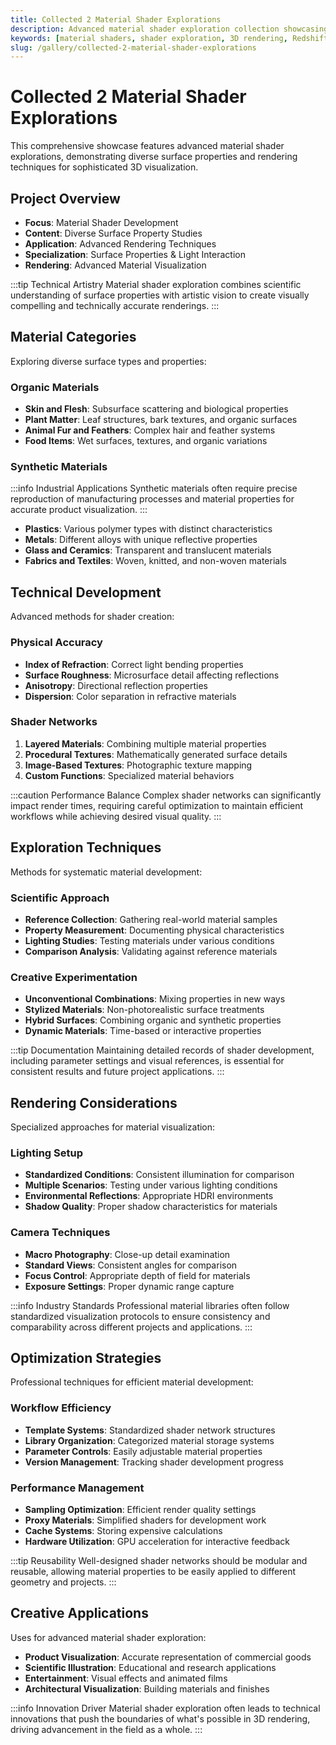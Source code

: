 ```yaml
---
title: Collected 2 Material Shader Explorations
description: Advanced material shader exploration collection showcasing diverse surface properties and rendering techniques for 3D visualization.
keywords: [material shaders, shader exploration, 3D rendering, Redshift, surface properties, material studies, advanced rendering, texture development]
slug: /gallery/collected-2-material-shader-explorations
---
```


# Collected 2 Material Shader Explorations

This comprehensive showcase features advanced material shader explorations, demonstrating diverse surface properties and rendering techniques for sophisticated 3D visualization.

## Project Overview

- **Focus**: Material Shader Development
- **Content**: Diverse Surface Property Studies
- **Application**: Advanced Rendering Techniques
- **Specialization**: Surface Properties & Light Interaction
- **Rendering**: Advanced Material Visualization

:::tip Technical Artistry
Material shader exploration combines scientific understanding of surface properties with artistic vision to create visually compelling and technically accurate renderings.
:::

## Material Categories

Exploring diverse surface types and properties:

### Organic Materials

- **Skin and Flesh**: Subsurface scattering and biological properties
- **Plant Matter**: Leaf structures, bark textures, and organic surfaces
- **Animal Fur and Feathers**: Complex hair and feather systems
- **Food Items**: Wet surfaces, textures, and organic variations

### Synthetic Materials

:::info Industrial Applications
Synthetic materials often require precise reproduction of manufacturing processes and material properties for accurate product visualization.
:::

- **Plastics**: Various polymer types with distinct characteristics
- **Metals**: Different alloys with unique reflective properties
- **Glass and Ceramics**: Transparent and translucent materials
- **Fabrics and Textiles**: Woven, knitted, and non-woven materials

## Technical Development

Advanced methods for shader creation:

### Physical Accuracy

- **Index of Refraction**: Correct light bending properties
- **Surface Roughness**: Microsurface detail affecting reflections
- **Anisotropy**: Directional reflection properties
- **Dispersion**: Color separation in refractive materials

### Shader Networks

1. **Layered Materials**: Combining multiple material properties
2. **Procedural Textures**: Mathematically generated surface details
3. **Image-Based Textures**: Photographic texture mapping
4. **Custom Functions**: Specialized material behaviors

:::caution Performance Balance
Complex shader networks can significantly impact render times, requiring careful optimization to maintain efficient workflows while achieving desired visual quality.
:::

## Exploration Techniques

Methods for systematic material development:

### Scientific Approach

- **Reference Collection**: Gathering real-world material samples
- **Property Measurement**: Documenting physical characteristics
- **Lighting Studies**: Testing materials under various conditions
- **Comparison Analysis**: Validating against reference materials

### Creative Experimentation

- **Unconventional Combinations**: Mixing properties in new ways
- **Stylized Materials**: Non-photorealistic surface treatments
- **Hybrid Surfaces**: Combining organic and synthetic properties
- **Dynamic Materials**: Time-based or interactive properties

:::tip Documentation
Maintaining detailed records of shader development, including parameter settings and visual references, is essential for consistent results and future project applications.
:::

## Rendering Considerations

Specialized approaches for material visualization:

### Lighting Setup

- **Standardized Conditions**: Consistent illumination for comparison
- **Multiple Scenarios**: Testing under various lighting conditions
- **Environmental Reflections**: Appropriate HDRI environments
- **Shadow Quality**: Proper shadow characteristics for materials

### Camera Techniques

- **Macro Photography**: Close-up detail examination
- **Standard Views**: Consistent angles for comparison
- **Focus Control**: Appropriate depth of field for materials
- **Exposure Settings**: Proper dynamic range capture

:::info Industry Standards
Professional material libraries often follow standardized visualization protocols to ensure consistency and comparability across different projects and applications.
:::

## Optimization Strategies

Professional techniques for efficient material development:

### Workflow Efficiency

- **Template Systems**: Standardized shader network structures
- **Library Organization**: Categorized material storage systems
- **Parameter Controls**: Easily adjustable material properties
- **Version Management**: Tracking shader development progress

### Performance Management

- **Sampling Optimization**: Efficient render quality settings
- **Proxy Materials**: Simplified shaders for development work
- **Cache Systems**: Storing expensive calculations
- **Hardware Utilization**: GPU acceleration for interactive feedback

:::tip Reusability
Well-designed shader networks should be modular and reusable, allowing material properties to be easily applied to different geometry and projects.
:::

## Creative Applications

Uses for advanced material shader exploration:

- **Product Visualization**: Accurate representation of commercial goods
- **Scientific Illustration**: Educational and research applications
- **Entertainment**: Visual effects and animated films
- **Architectural Visualization**: Building materials and finishes

:::info Innovation Driver
Material shader exploration often leads to technical innovations that push the boundaries of what's possible in 3D rendering, driving advancement in the field as a whole.
:::